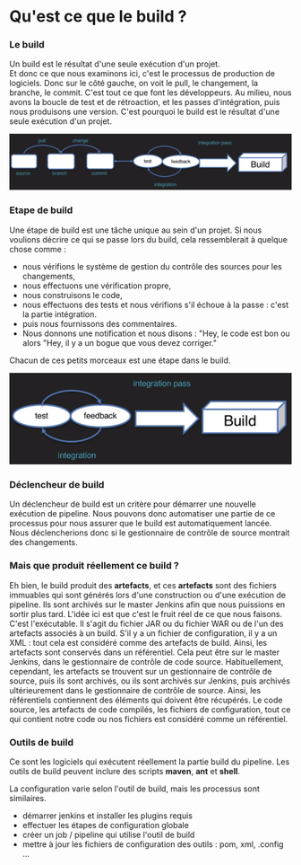 # Qu'est ce que le build ?

### Le build

Un build est le résultat d'une seule exécution d'un projet.<br>
Et donc ce que nous examinons ici, c'est le processus de production de logiciels. Donc sur le côté gauche, on voit le pull, le changement, la branche, le commit. C'est tout ce que font les développeurs. Au milieu, nous avons la boucle de test et de rétroaction, et les passes d'intégration, puis nous produisons une version. C'est pourquoi le build est le résultat d'une seule exécution d'un projet.

![jenkins_build1.png](../../images/jenkins_build1.png)

### Etape de build

Une étape de build est une tâche unique au sein d'un projet.
Si nous voulions décrire ce qui se passe lors du build, cela ressemblerait à quelque chose comme : 
- nous vérifions le système de gestion du contrôle des sources pour les changements, 
- nous effectuons une vérification propre, 
- nous construisons le code, 
- nous effectuons des tests et nous vérifions s'il échoue à la passe : c'est la partie intégration. 
- puis nous fournissons des commentaires. 
- Nous donnons une notification et nous disons : "Hey, le code est bon ou alors "Hey, il y a un bogue que vous devez corriger." 

Chacun de ces petits morceaux est une étape dans le build.

![jenkins_build2.png](../../images/jenkins_build2.png)

### Déclencheur de build

Un déclencheur de build est un critère pour démarrer une nouvelle exécution de pipeline. Nous pouvons donc automatiser une partie de ce processus pour nous assurer que le build est automatiquement lancée. Nous déclencherions donc si le gestionnaire de contrôle de source montrait des changements.

### Mais que produit réellement ce build ?

Eh bien, le build produit des **artefacts**, et ces **artefacts** sont des fichiers immuables qui sont générés lors d'une construction ou d'une exécution de pipeline. Ils sont archivés sur le master Jenkins afin que nous puissions en sortir plus tard. L'idée ici est que c'est le fruit réel de ce que nous faisons. C'est l'exécutable. Il s'agit du fichier JAR ou du fichier WAR ou de l'un des artefacts associés à un build. S'il y a un fichier de configuration, il y a un XML : tout cela est considéré comme des artefacts de build.
Ainsi, les artefacts sont conservés dans un référentiel. Cela peut être sur le master Jenkins, dans le gestionnaire de contrôle de code source. Habituellement, cependant, les artefacts se trouvent sur un gestionnaire de contrôle de source, puis ils sont archivés, ou ils sont archivés sur Jenkins, puis archivés ultérieurement dans le gestionnaire de contrôle de source. Ainsi, les référentiels contiennent des éléments qui doivent être récupérés. Le code source, les artefacts de code compilés, les fichiers de configuration, tout ce qui contient notre code ou nos fichiers est considéré comme un référentiel.

### Outils de build

Ce sont les logiciels qui exécutent réellement la partie build du pipeline. Les outils de build peuvent inclure des scripts **maven**, **ant** et **shell**.

La configuration varie selon l'outil de build, mais les processus sont similaires. 
- démarrer jenkins et installer les plugins requis
- effectuer les étapes de configuration globale
- créer un job / pipeline qui utilise l'outil de build
- mettre à jour les fichiers de configuration des outils : pom, xml, .config ...